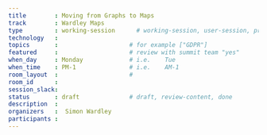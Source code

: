 ```yaml
---
title        : Moving from Graphs to Maps 
track        : Wardley Maps
type         : working-session      # working-session, user-session, product-session
technology   :
topics       :                    # for example ["GDPR"]
featured     :                    # review with summit team "yes"
when_day     : Monday             # i.e.    Tue
when_time    : PM-1               # i.e.    AM-1
room_layout  :                    #
room_id      : 
session_slack: 
status       : draft              # draft, review-content, done
description  :
organizers   :  Simon Wardley
participants :
---
```



<!--(add intro)

## WHY

(...)

## What

(...)

## Outcomes

(...)

## References

(...)


## Previous-->
